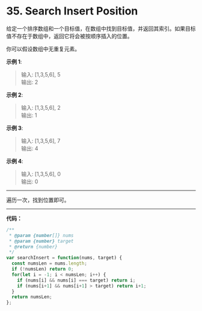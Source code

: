 # 35. Search Insert Position

给定一个排序数组和一个目标值，在数组中找到目标值，并返回其索引。如果目标值不存在于数组中，返回它将会被按顺序插入的位置。

你可以假设数组中无重复元素。

**示例 1**:

> 输入: [1,3,5,6], 5 </br>
> 输出: 2


**示例 2**:

> 输入: [1,3,5,6], 2  </br>
> 输出: 1  </br>

**示例 3**:

> 输入: [1,3,5,6], 7  </br>
> 输出: 4  </br>

**示例 4**:

> 输入: [1,3,5,6], 0  </br>
> 输出: 0  </br>


---

遍历一次，找到位置即可。

---

**代码：**

```js
/**
 * @param {number[]} nums
 * @param {number} target
 * @return {number}
 */
var searchInsert = function(nums, target) {
  const numsLen = nums.length;
  if (!numsLen) return 0;
  for(let i = -1; i < numsLen; i++) {
    if (nums[i] && nums[i] === target) return i;
    if (nums[i+1] && nums[i+1] > target) return i+1;
  }
  return numsLen;
};
```





